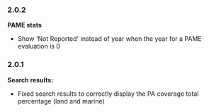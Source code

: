 ### 2.0.2

**PAME stats**

* Show 'Not Reported' instead of year when the year for a PAME evaluation is 0

### 2.0.1

**Search results:**

* Fixed search results to correctly display the PA coverage total percentage (land and marine)
